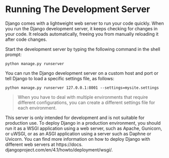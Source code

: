# Running The Development Server

Django comes with a lightweight web server to run your code quickly. When you run the Django development server, it keeps checking for changes in your code. It reloads automatically, freeing you from manually reloading it after code changes.

Start the development server by typing the following command in the shell prompt:

```shell
python manage.py runserver
```

You can run the Django development server on a custom host and port or tell Django to load a specific
settings file, as follows:

```
python manage.py runserver 127.0.0.1:8001 --settings=mysite.settings
```

> When you have to deal with multiple environments that require different configurations,
> you can create a different settings file for each environment.

This server is only intended for development and is not suitable for production use. To deploy Django
in a production environment, you should run it as a WSGI application using a web server, such as
Apache, Gunicorn, or uWSGI, or as an ASGI application using a server such as Daphne or Uvicorn.
You can find more information on how to deploy Django with different web servers at https://docs.
djangoproject.com/en/4.1/howto/deployment/wsgi/.
